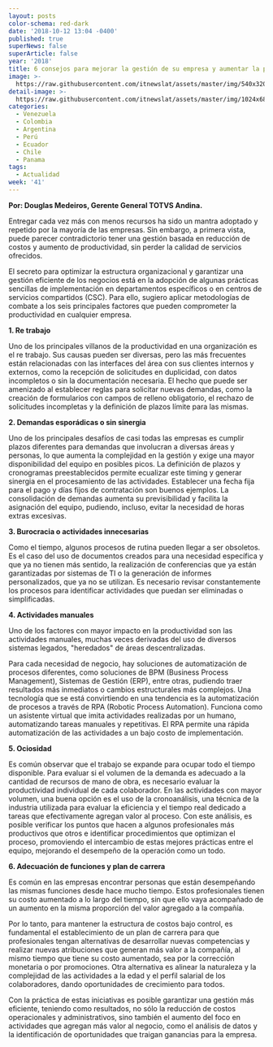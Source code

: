 ```yaml
---
layout: posts
color-schema: red-dark
date: '2018-10-12 13:04 -0400'
published: true
superNews: false
superArticle: false
year: '2018'
title: 6 consejos para mejorar la gestión de su empresa y aumentar la productividad
image: >-
  https://raw.githubusercontent.com/itnewslat/assets/master/img/540x320/Ejecutivos-Reunidos-p.jpg
detail-image: >-
  https://raw.githubusercontent.com/itnewslat/assets/master/img/1024x680/Ejecutivos-Reunidos-g.jpg
categories:
  - Venezuela
  - Colombia
  - Argentina
  - Perú
  - Ecuador
  - Chile
  - Panama
tags:
  - Actualidad
week: '41'
---
```


**Por: Douglas Medeiros, Gerente General TOTVS Andina.**


Entregar cada vez más con menos recursos ha sido un mantra adoptado y repetido por la mayoría de las empresas. Sin embargo, a primera vista, puede parecer contradictorio tener una gestión basada en reducción de costos y aumento de productividad, sin perder la calidad de servicios ofrecidos.
 
El secreto para optimizar la estructura organizacional y garantizar una gestión eficiente de los negocios está en la adopción de algunas prácticas sencillas de implementación en departamentos específicos o en centros de servicios compartidos (CSC). Para ello, sugiero aplicar metodologías de combate a los seis principales factores que pueden comprometer la productividad en cualquier empresa.

**1.    Re trabajo**

Uno de los principales villanos de la productividad en una organización es el re trabajo. Sus causas pueden ser diversas, pero las más frecuentes están relacionadas con las interfaces del área con sus clientes internos y externos, como la recepción de solicitudes en duplicidad, con datos incompletos o sin la documentación necesaria. El hecho que puede ser amenizado al establecer reglas para solicitar nuevas demandas, como la creación de formularios con campos de relleno obligatorio, el rechazo de solicitudes incompletas y la definición de plazos límite para las mismas.

**2.    Demandas esporádicas o sin sinergia**

Uno de los principales desafíos de casi todas las empresas es cumplir plazos diferentes para demandas que involucran a diversas áreas y personas, lo que aumenta la complejidad en la gestión y exige una mayor disponibilidad del equipo en posibles picos. La definición de plazos y cronogramas preestablecidos permite ecualizar este timing y generar sinergia en el procesamiento de las actividades. Establecer una fecha fija para el pago y días fijos de contratación son buenos ejemplos. La consolidación de demandas aumenta su previsibilidad y facilita la asignación del equipo, pudiendo, incluso, evitar la necesidad de horas extras excesivas.

**3.    Burocracia o actividades innecesarias**

 Como el tiempo, algunos procesos de rutina pueden llegar a ser obsoletos. Es el caso del uso de documentos creados para una necesidad específica y que ya no tienen más sentido, la realización de conferencias que ya están garantizadas por sistemas de TI o la generación de informes personalizados, que ya no se utilizan. Es necesario revisar constantemente los procesos para identificar actividades que puedan ser eliminadas o simplificadas.
 
**4.    Actividades manuales**

Uno de los factores con mayor impacto en la productividad son las actividades manuales, muchas veces derivadas del uso de diversos sistemas legados, "heredados" de áreas descentralizadas.
 
Para cada necesidad de negocio, hay soluciones de automatización de procesos diferentes, como soluciones de BPM (Business Process Management), Sistemas de Gestión (ERP), entre otras, pudiendo traer resultados más inmediatos o cambios estructurales más complejos. Una tecnología que se está convirtiendo en una tendencia es la automatización de procesos a través de RPA (Robotic Process Automation). Funciona como un asistente virtual que imita actividades realizadas por un humano, automatizando tareas manuales y repetitivas. El RPA permite una rápida automatización de las actividades a un bajo costo de implementación.

**5.    Ociosidad**

Es común observar que el trabajo se expande para ocupar todo el tiempo disponible. Para evaluar si el volumen de la demanda es adecuado a la cantidad de recursos de mano de obra, es necesario evaluar la productividad individual de cada colaborador. En las actividades con mayor volumen, una buena opción es el uso de la cronoanálisis, una técnica de la industria utilizada para evaluar la eficiencia y el tiempo real dedicado a tareas que efectivamente agregan valor al proceso. Con este análisis, es posible verificar los puntos que hacen a algunos profesionales más productivos que otros e identificar procedimientos que optimizan el proceso, promoviendo el intercambio de estas mejores prácticas entre el equipo, mejorando el desempeño de la operación como un todo.

**6.    Adecuación de funciones y plan de carrera**
 
Es común en las empresas encontrar personas que están desempeñando las mismas funciones desde hace mucho tiempo. Estos profesionales tienen su costo aumentado a lo largo del tiempo, sin que ello vaya acompañado de un aumento en la misma proporción del valor agregado a la compañía.
 
Por lo tanto, para mantener la estructura de costos bajo control, es fundamental el establecimiento de un plan de carrera para que profesionales tengan alternativas de desarrollar nuevas competencias y realizar nuevas atribuciones que generan más valor a la compañía, al mismo tiempo que tiene su costo aumentado, sea por la corrección monetaria o por promociones. Otra alternativa es alinear la naturaleza y la complejidad de las actividades a la edad y el perfil salarial de los colaboradores, dando oportunidades de crecimiento para todos.
 
Con la práctica de estas iniciativas es posible garantizar una gestión más eficiente, teniendo como resultados, no sólo la reducción de costos operacionales y administrativos, sino también el aumento del foco en actividades que agregan más valor al negocio, como el análisis de datos y la identificación de oportunidades que traigan ganancias para la empresa.